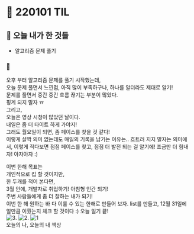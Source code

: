 # :rocket: 220101 TIL

## :seedling: 오늘 내가 한 것들

- 알고리즘 문제 풀기

### :muscle:

오후 부터 알고리즘 문제를 풀기 시작했는데,  
오늘 문제 풀면서 느낀점, 아직 많이 부족하구나, 하나를 알더라도 제대로 알기!  
문제를 풀면서 중간 중간 흐름 끊기는 부분이 많았다.  
핑계 되지 말자 ㅠ  
그리고,  
오늘은 영상 시청이 많았던 날이다.  
내일은 좀 더 타이트 하게 가야지!  
그래도 월요일이 되면, 좀 페이스를 찾을 것 같다!  
이렇게 살짝 의미 없는데도 매일의 기록을 남기는 이유는..
흐트러 지지 말자는 의미에서, 
이렇게 적다보면 점점 페이스를 찾고, 점점 더 발전 되는 걸 알기에!
조금만 더 힘내자! 아자아자 :)  

이번 한해 목표는  
개인적으로 킵 할 것이지만,  
한 두개를 적어 본다면,  
3월 안에, 개발자로 취업하기!
아침형 인간 되기!  
주변 사람들에게 좀 더 잘하는 내가 되기!  
이번 한 해 원하는 바 다 이룰 수 있는 한해로 만들어 보자.
list를 만들고, 12월 31일에 얼만큼 이뤘는지 체크 할 것이다 :)
오늘 일기 끝!  
![3](https://user-images.githubusercontent.com/88166362/147856901-fc1e92bf-cd28-4ed8-a3ab-6e27fba78c66.jpeg). 
![2](https://user-images.githubusercontent.com/88166362/147856902-598e6d74-493e-4d9b-9599-6dbe116bf23d.jpeg). 
![1](https://user-images.githubusercontent.com/88166362/147856905-976a5f02-d2a3-482e-aea0-7d61c2744bee.jpeg)  
오늘의 나, 오늘의 내 책상  
